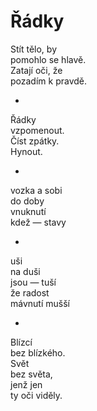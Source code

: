 Řádky
=====

Stít tělo, by  
pomohlo se hlavě.  
Zatají oči, že  
pozadím k pravdě.

*

Řádky  
vzpomenout.  
Číst zpátky.  
Hynout.

*

vozka a sobi  
do doby  
vnuknutí  
kdež — stavy

*

uši  
na duši  
jsou — tuší  
že radost  
mávnutí mušší

*

Blízcí  
bez blízkého.  
Svět  
bez světa,  
jenž jen  
ty oči viděly.


